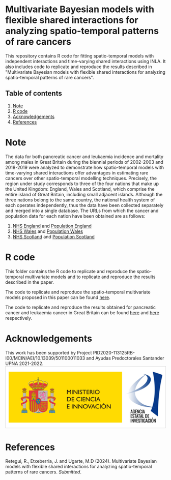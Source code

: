 # Multivariate Bayesian models with flexible shared interactions for analyzing spatio-temporal patterns of rare cancers

This repository contains R code for fitting spatio-temporal models with independent interactions and time-varying shared interactions using INLA. It also includes code to replicate and reproduce the results described in "Multivariate Bayesian models with flexible shared interactions for
analyzing spatio-temporal patterns of rare cancers".

## Table of contents

1.  [Note](#Note)
2.  [R code](#Rcode)
3.  [Acknowledgements](#Acknowledgements)
4.  [References](#Ref)

# Note <a name="Note"/>

The data for both pancreatic cancer and leukaemia incidence and mortality among males in Great Britain during the biennial periods of 2002-2003 and 2018-2019 were analyzed to demonstrate how spatio-temporal models with time-varying shared interactions offer advantages in estimating rare cancers over other spatio-temporal modelling techniques. Precisely, the region under study corresponds to three of the four nations that make up the United Kingdom: England, Wales and Scotland, which comprise the entire island of Great Britain, including small adjacent islands. Although the three nations belong to the same country, the national health system of each operates independently, thus the data have been collected separately and merged into a single database. The URLs from which the cancer and population data for each nation have been obtained are as follows:
1. [NHS England](https://www.cancerdata.nhs.uk/incidence_and_mortality) and [Population England](https://www.ons.gov.uk/peoplepopulationandcommunity/populationandmigration/populationestimates/adhocs/12429clinicalcommissioninggroupsccgspopulationestimatesbysingleyearofageandsexenglandmid2001tomid2019)
2. [NHS Wales](https://phw.nhs.wales/services-and-teams/welsh-cancer-intelligence-and-surveillance-unit-wcisu/) and [Population Wales](https://statswales.gov.wales/Catalogue/Population-and-Migration/Population/Estimates/Local-Authority/populationestimates-by-localauthority-year)
3. [NHS Scotland](https://www.opendata.nhs.scot/dataset) and [Population Scotland](https://www.nrscotland.gov.uk/statistics-and-data/statistics/statistics-by-theme/population/population-estimates/mid-year-population-estimates/population-estimates-time-series-data)

# R code <a name="Rcode"/>
This folder contains the R code to replicate and reproduce the spatio-temporal multivariate models and to replicate and reproduce the results described in the paper.

The code to replicate and reproduce the spatio-temporal multivariate models proposed in this paper can be found [here](https://github.com/spatialstatisticsupna/Shared_interactions/tree/main/R/All_Models).

The code to replicate and reproduce the results obtained for pancreatic cancer and leukaemia cancer in Great Britain can be found [here](https://github.com/spatialstatisticsupna/Shared_interactions/tree/main/R/Results_Pancreatic) and [here](https://github.com/spatialstatisticsupna/Shared_interactions/tree/main/R/Results_Leukaemia) respectively.



# Acknowledgements <a name="Acknowledgements"/>
This work has been supported by Project PID2020-113125RB-I00/MCIN/AEI/10.13039/501100011033 and Ayudas Predoctorales Santander UPNA 2021-2022.
![plot](https://github.com/spatialstatisticsupna/Estimating_LOCP_cancer_mortality_rates/blob/main/micin-aei.jpg)

# References <a name="Ref"/>

Retegui, R., Etxeberria, J.  and Ugarte, M.D (2024). Multivariate Bayesian models with flexible shared interactions for analyzing spatio-temporal
patterns of rare cancers. _Submitted_. 
